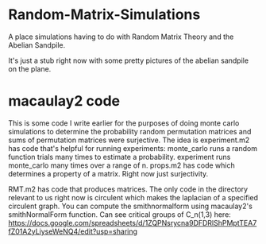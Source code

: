 # Random-Matrix-Simulations
A place simulations having to do with Random Matrix Theory and the Abelian Sandpile.

It's just a stub right now with some pretty pictures of the abelian sandpile on the plane.

# macaulay2 code

This is some code I write earlier for the purposes of doing monte carlo simulations to determine the probability random permutation matrices and sums of permutation matrices were surjective. The idea is experiment.m2 has code that's helpful for running experiments: monte_carlo runs a random function trials many times to estimate a probability. experiment runs monte_carlo many times over a range of n. props.m2 has code which determines a property of a matrix. Right now just surjectivity.

RMT.m2 has code that produces matrices. The only code in the directory relevant to us right now is circulent which makes the laplacian of a specified circulent graph. You can compute the smithnormalform using macaulay2's smithNormalForm function.
Can see critical groups of C_n(1,3) here: https://docs.google.com/spreadsheets/d/1ZQPNsrycna9DFDRlShPMptTEA7fZ01A2yLiyseWeNQ4/edit?usp=sharing
